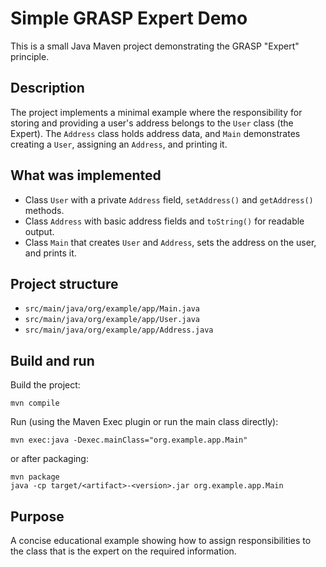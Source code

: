 
# Simple GRASP Expert Demo

This is a small Java Maven project demonstrating the GRASP "Expert" principle.

## Description
The project implements a minimal example where the responsibility for storing and providing a user's address belongs to the `User` class (the Expert). The `Address` class holds address data, and `Main` demonstrates creating a `User`, assigning an `Address`, and printing it.

## What was implemented
- Class `User` with a private `Address` field, `setAddress()` and `getAddress()` methods.
- Class `Address` with basic address fields and `toString()` for readable output.
- Class `Main` that creates `User` and `Address`, sets the address on the user, and prints it.

## Project structure
- `src/main/java/org/example/app/Main.java`  
- `src/main/java/org/example/app/User.java`  
- `src/main/java/org/example/app/Address.java`

## Build and run
Build the project:
```
mvn compile
```
Run (using the Maven Exec plugin or run the main class directly):
```
mvn exec:java -Dexec.mainClass="org.example.app.Main"
```
or after packaging:
```
mvn package
java -cp target/<artifact>-<version>.jar org.example.app.Main
```

## Purpose
A concise educational example showing how to assign responsibilities to the class that is the expert on the required information.
